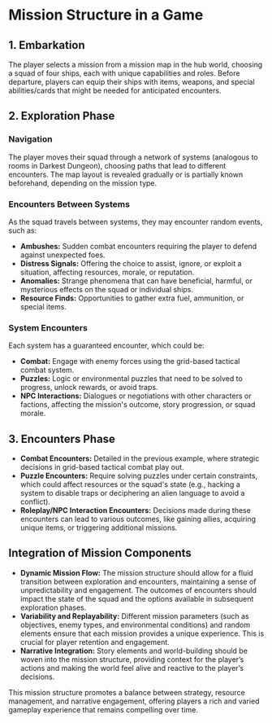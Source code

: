 # Mission Structure in a Game

## 1. Embarkation

The player selects a mission from a mission map in the hub world, choosing a squad of four ships, each with unique capabilities and roles.
Before departure, players can equip their ships with items, weapons, and special abilities/cards that might be needed for anticipated encounters.

## 2. Exploration Phase

### Navigation

The player moves their squad through a network of systems (analogous to rooms in Darkest Dungeon), choosing paths that lead to different encounters. The map layout is revealed gradually or is partially known beforehand, depending on the mission type.

### Encounters Between Systems

As the squad travels between systems, they may encounter random events, such as:

- **Ambushes:** Sudden combat encounters requiring the player to defend against unexpected foes.
- **Distress Signals:** Offering the choice to assist, ignore, or exploit a situation, affecting resources, morale, or reputation.
- **Anomalies:** Strange phenomena that can have beneficial, harmful, or mysterious effects on the squad or individual ships.
- **Resource Finds:** Opportunities to gather extra fuel, ammunition, or special items.

### System Encounters

Each system has a guaranteed encounter, which could be:

- **Combat:** Engage with enemy forces using the grid-based tactical combat system.
- **Puzzles:** Logic or environmental puzzles that need to be solved to progress, unlock rewards, or avoid traps.
- **NPC Interactions:** Dialogues or negotiations with other characters or factions, affecting the mission's outcome, story progression, or squad morale.

## 3. Encounters Phase

- **Combat Encounters:** Detailed in the previous example, where strategic decisions in grid-based tactical combat play out.
- **Puzzle Encounters:** Require solving puzzles under certain constraints, which could affect resources or the squad's state (e.g., hacking a system to disable traps or deciphering an alien language to avoid a conflict).
- **Roleplay/NPC Interaction Encounters:** Decisions made during these encounters can lead to various outcomes, like gaining allies, acquiring unique items, or triggering additional missions.

## Integration of Mission Components

- **Dynamic Mission Flow:** The mission structure should allow for a fluid transition between exploration and encounters, maintaining a sense of unpredictability and engagement. The outcomes of encounters should impact the state of the squad and the options available in subsequent exploration phases.
- **Variability and Replayability:** Different mission parameters (such as objectives, enemy types, and environmental conditions) and random elements ensure that each mission provides a unique experience. This is crucial for player retention and engagement.
- **Narrative Integration:** Story elements and world-building should be woven into the mission structure, providing context for the player’s actions and making the world feel alive and reactive to the player’s decisions.

This mission structure promotes a balance between strategy, resource management, and narrative engagement, offering players a rich and varied gameplay experience that remains compelling over time.
